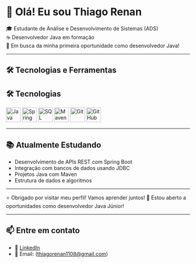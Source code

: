 # 👋 Olá! Eu sou Thiago Renan

🎓 Estudante de Análise e Desenvolvimento de Sistemas (ADS)  
☕ Desenvolvedor Java em formação  
📢 Em busca da minha primeira oportunidade como desenvolvedor Java!

---

## 🛠️ Tecnologias e Ferramentas
## 🛠️ Tecnologias

<p>
  <img src="https://cdn.jsdelivr.net/gh/devicons/devicon/icons/java/java-original.svg" width="40" alt="Java"/>
  <img src="https://cdn.jsdelivr.net/gh/devicons/devicon/icons/spring/spring-original.svg" width="40" alt="Spring Boot"/>
  <img src="https://cdn.jsdelivr.net/gh/devicons/devicon/icons/mysql/mysql-original.svg" width="40" alt="SQL"/>
  <img src="https://cdn.jsdelivr.net/gh/devicons/devicon/icons/maven/maven-original.svg" width="40" alt="Maven"/>
  <img src="https://cdn.jsdelivr.net/gh/devicons/devicon/icons/git/git-original.svg" width="40" alt="Git"/>
  <img src="https://cdn.jsdelivr.net/gh/devicons/devicon/icons/github/github-original.svg" width="40" alt="GitHub"/>
</p>


---

## 📚 Atualmente Estudando

- Desenvolvimento de APIs REST com Spring Boot
- Integração com bancos de dados usando JDBC
- Projetos Java com Maven
- Estrutura de dados e algoritmos

---

⭐ Obrigado por visitar meu perfil! Vamos aprender juntos!
🤝 Estou aberto a oportunidades como desenvolvedor Java Júnior!

---

## 📫 Entre em contato

- 💼 [LinkedIn](www.linkedin.com/in/thiago-renan)
- 📧 Email: (thiagorenan1108@gmail.com)
